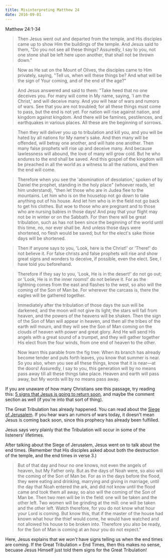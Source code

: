 ```yaml
---
title: Misinterpreting Matthew 24
date: 2016-09-01
---
```



Matthew 24:1-34

> Then Jesus went out and departed from the temple, and His disciples came up to show Him the buildings of the temple. And Jesus said to them, "Do you not see all these things? Assuredly, I say to you, not one stone shall be left here upon another, that shall not be thrown down."

> Now as He sat on the Mount of Olives, the disciples came to Him privately, saying, "Tell us, when will these things be? And what will be the sign of Your coming, and of the end of the age?"

> And Jesus answered and said to them: "Take heed that no one deceives you. For many will come in My name, saying, 'I am the Christ,' and will deceive many. And you will hear of wars and rumors of wars. See that you are not troubled; for all these things must come to pass, but the end is not yet. For nation will rise against nation, and kingdom against kingdom. And there will be famines, pestilences, and earthquakes in various places. All these are the beginning of sorrows.

> Then they will deliver you up to tribulation and kill you, and you will be hated by all nations for My name's sake. And then many will be offended, will betray one another, and will hate one another. Then many false prophets will rise up and deceive many. And because lawlessness will abound, the love of many will grow cold. But he who endures to the end shall be saved. And this gospel of the kingdom will be preached in all the world as a witness to all the nations, and then the end will come.

> Therefore when you see the 'abomination of desolation,' spoken of by Daniel the prophet, standing in the holy place" (whoever reads, let him understand), "then let those who are in Judea flee to the mountains. Let him who is on the housetop not go down to take anything out of his house. And let him who is in the field not go back to get his clothes. But woe to those who are pregnant and to those who are nursing babies in those days! And pray that your flight may not be in winter or on the Sabbath. For then there will be great tribulation, such as has not been since the beginning of the world until this time, no, nor ever shall be. And unless those days were shortened, no flesh would be saved; but for the elect's sake those days will be shortened.

> Then if anyone says to you, 'Look, here is the Christ!' or 'There!' do not believe it. For false christs and false prophets will rise and show great signs and wonders to deceive, if possible, even the elect. See, I have told you beforehand.

> Therefore if they say to you, 'Look, He is in the desert!' do not go out; or 'Look, He is in the inner rooms!' do not believe it. For as the lightning comes from the east and flashes to the west, so also will the coming of the Son of Man be. For wherever the carcass is, there the eagles will be gathered together.

> Immediately after the tribulation of those days the sun will be darkened, and the moon will not give its light; the stars will fall from heaven, and the powers of the heavens will be shaken. Then the sign of the Son of Man will appear in heaven, and then all the tribes of the earth will mourn, and they will see the Son of Man coming on the clouds of heaven with power and great glory. And He will send His angels with a great sound of a trumpet, and they will gather together His elect from the four winds, from one end of heaven to the other.

> Now learn this parable from the fig tree: When its branch has already become tender and puts forth leaves, you know that summer is near. So you also, when you see all these things, know that it is near—at the doors! Assuredly, I say to you, this generation will by no means pass away till all these things take place. Heaven and earth will pass away, but My words will by no means pass away.

If you are unaware of how many Christians see this passage, try reading this: [5 signs that Jesus is going to return soon](http://heavenscity.com/2016/04/05/5-signs-that-jesus-is-going-to-return-soon/), and maybe the comment section as well (if you're into that sort of thing).

The Great Tribulation has already happened. You can read about the [Siege of Jerusalem](https://en.wikipedia.org/wiki/Siege_of_Jerusalem_(AD_70)). If you hear wars an rumors of wars today, it doesn't mean Jesus is coming back soon, since this prophecy has already been fulfilled.

Jesus says very plainly that the Tribulation will occur in some of the listeners' lifetimes.

After talking about the Siege of Jerusalem, Jesus went on to talk about the end times. (Remember that His disciples asked about both the destruction of the temple, and the end times in verse 3.)

> But of that day and hour no one knows, not even the angels of heaven, but My Father only. But as the days of Noah were, so also will the coming of the Son of Man be. For as in the days before the flood, they were eating and drinking, marrying and giving in marriage, until the day that Noah entered the ark, and did not know until the flood came and took them all away, so also will the coming of the Son of Man be. Then two men will be in the field: one will be taken and the other left. Two women will be grinding at the mill: one will be taken and the other left. Watch therefore, for you do not know what hour your Lord is coming. But know this, that if the master of the house had known what hour the thief would come, he would have watched and not allowed his house to be broken into. Therefore you also be ready, for the Son of Man is coming at an hour you do not expect."

Here, Jesus explains that we *won't* have signs telling us when the end times are coming. If the Great Tribulation = End Times, then this makes no sense, becuase Jesus Himself just told them signs for the Great Tribulation!
